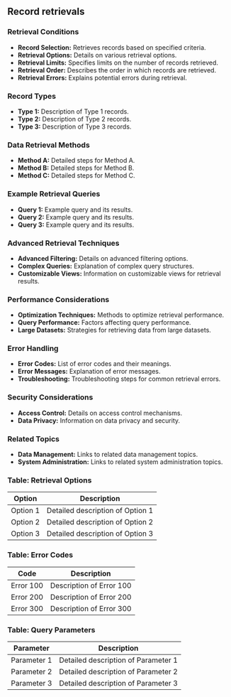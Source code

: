 ## Record retrievals

### Retrieval Conditions

*   **Record Selection:**  Retrieves records based on specified criteria.
*   **Retrieval Options:**  Details on various retrieval options.
*   **Retrieval Limits:**  Specifies limits on the number of records retrieved.
*   **Retrieval Order:**  Describes the order in which records are retrieved.
*   **Retrieval Errors:**  Explains potential errors during retrieval.

### Record Types

*   **Type 1:**  Description of Type 1 records.
*   **Type 2:**  Description of Type 2 records.
*   **Type 3:**  Description of Type 3 records.

### Data Retrieval Methods

*   **Method A:**  Detailed steps for Method A.
*   **Method B:**  Detailed steps for Method B.
*   **Method C:**  Detailed steps for Method C.

### Example Retrieval Queries

*   **Query 1:**  Example query and its results.
*   **Query 2:**  Example query and its results.
*   **Query 3:**  Example query and its results.

### Advanced Retrieval Techniques

*   **Advanced Filtering:**  Details on advanced filtering options.
*   **Complex Queries:**  Explanation of complex query structures.
*   **Customizable Views:**  Information on customizable views for retrieval results.

### Performance Considerations

*   **Optimization Techniques:**  Methods to optimize retrieval performance.
*   **Query Performance:**  Factors affecting query performance.
*   **Large Datasets:**  Strategies for retrieving data from large datasets.

### Error Handling

*   **Error Codes:**  List of error codes and their meanings.
*   **Error Messages:**  Explanation of error messages.
*   **Troubleshooting:**  Troubleshooting steps for common retrieval errors.

### Security Considerations

*   **Access Control:**  Details on access control mechanisms.
*   **Data Privacy:**  Information on data privacy and security.

### Related Topics

*   **Data Management:**  Links to related data management topics.
*   **System Administration:**  Links to related system administration topics.

### Table: Retrieval Options

| Option | Description |
|---|---|
| Option 1 | Detailed description of Option 1 |
| Option 2 | Detailed description of Option 2 |
| Option 3 | Detailed description of Option 3 |

### Table: Error Codes

| Code | Description |
|---|---|
| Error 100 | Description of Error 100 |
| Error 200 | Description of Error 200 |
| Error 300 | Description of Error 300 |

### Table: Query Parameters

| Parameter | Description |
|---|---|
| Parameter 1 | Detailed description of Parameter 1 |
| Parameter 2 | Detailed description of Parameter 2 |
| Parameter 3 | Detailed description of Parameter 3 |
